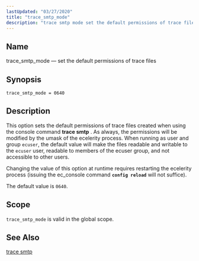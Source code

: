```yaml
---
lastUpdated: "03/27/2020"
title: "trace_smtp_mode"
description: "trace smtp mode set the default permissions of trace files trace smtp mode 0640 This option sets the default permissions of trace files created when using the console command trace smtp As always the permissions will be modified by the umask of the ecelerity process When running as user and..."
---
```


<a name="conf.ref.trace_smtp_mode"></a> 
## Name

trace_smtp_mode — set the default permissions of trace files

## Synopsis

`trace_smtp_mode = 0640`

<a name="idp27067248"></a> 
## Description

This option sets the default permissions of trace files created when using the console command **trace smtp** . As always, the permissions will be modified by the umask of the ecelerity process. When running as user and group `ecuser`, the default value will make the files readable and writable to the `ecuser` user, readable to members of the ecuser group, and not accessible to other users.

Changing the value of this option at runtime requires restarting the ecelerity process (issuing the ec_console command **`config reload`**         will not suffice).

The default value is `0640`.

<a name="idp27072688"></a> 
## Scope

`trace_smtp_mode` is valid in the global scope.

<a name="idp27074944"></a> 
## See Also

[trace smtp](/momentum/4/console-commands/trace-smtp)